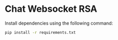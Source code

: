 # Chat Websocket RSA

Install dependencies using the following command:
```bash
pip install -r requirements.txt
```
